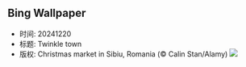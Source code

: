 ## Bing Wallpaper
- 时间: 20241220
- 标题: Twinkle town
- 版权: Christmas market in Sibiu, Romania (© Calin Stan/Alamy)
![](https://cn.bing.com/th?id=OHR.SibiuRomania_EN-US9223739756_UHD.jpg&rf=LaDigue_UHD.jpg&pid=hp&w=3840&h=2160&rs=1&c=4)
